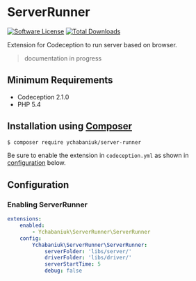 # ServerRunner

[![Software License](https://img.shields.io/badge/license-MIT-brightgreen.svg?style=flat-square)](LICENSE)
[![Total Downloads](https://poser.pugx.org/yuriy-chabaniuk/server-runner/downloads.png)](https://packagist.org/packages/yuriy-chabaniuk/ServerRunner)

Extension for Codeception to run server based on browser.

> documentation in progress

## Minimum Requirements

- Codeception 2.1.0
- PHP 5.4

## Installation using [Composer](https://getcomposer.org)

```bash
$ composer require ychabaniuk/server-runner
```

Be sure to enable the extension in `codeception.yml` as shown in
[configuration](#configuration) below.

## Configuration

### Enabling ServerRunner

```yaml
extensions:
    enabled:
        - Ychabaniuk\ServerRunner\ServerRunner
    config:
        Ychabaniuk\ServerRunner\ServerRunner:
            serverFolder: 'libs/server/'
            driverFolder: 'libs/driver/'
            serverStartTime: 5
            debug: false
```
